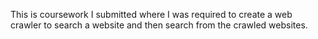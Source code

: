 This is coursework I submitted where I was required to create a web crawler to search a website and then search from the crawled websites.
